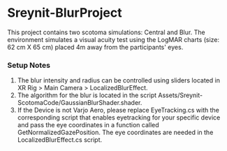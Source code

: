 # Sreynit-BlurProject

This project contains two scotoma simulations: Central and Blur. The environment simulates a visual acuity test using the LogMAR charts (size: 62 cm X 65 cm) placed 4m away from the participants' eyes.
### Setup Notes
1. The blur intensity and radius can be controlled using sliders located in XR Rig > Main Camera > LocalizedBlurEffect.
2. The algorithm for the blur is located in the script Assets/Sreynit-ScotomaCode/GaussianBlurShader.shader.
3. If the Device is not Varjo Aero, please replace EyeTracking.cs with the corresponding script that enables eyetracking for your specific device and pass the eye coordinates in a function called GetNormalizedGazePosition. The eye coordinates are needed in the LocalizedBlurEffect.cs script.


